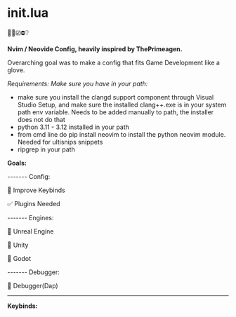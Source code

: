 # init.lua
🔲✅☑️⛔❔

**Nvim / Neovide Config, heavily inspired by ThePrimeagen.**

Overarching goal was to make a config that fits Game Development like a glove.

*Requirements: Make sure you have in your path:*

- make sure you install the clangd support component through Visual Studio Setup, and make sure the installed clang++.exe is in your system path env variable. Needs to be added manually to path, the installer does not do that
- python 3.11 - 3.12 installed in your path
- from cmd line do pip install neovim to install the python neovim module. Needed for ultisnips snippets
- ripgrep in your path

**Goals:**

------- Config:

🔲 Improve Keybinds

✅ Plugins Needed

------- Engines:

🔲 Unreal Engine

🔲 Unity

🔲 Godot

------- Debugger:

🔲 Debugger(Dap)

-------

**Keybinds:**
